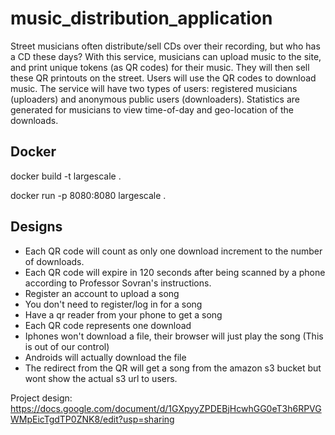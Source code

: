 # music_distribution_application
Street musicians often distribute/sell CDs over their recording, but who has a CD these days?
With this service, musicians can upload music to the site, and print unique tokens (as QR codes) for their music. 
They will then sell these QR printouts on the street. 
Users will use the QR codes to download music. The service will have two types of users: registered musicians (uploaders) and anonymous public users (downloaders). Statistics are generated for musicians to view time-of-day and geo-location of the downloads.

## Docker
docker build -t largescale .

docker run -p 8080:8080 largescale .

## Designs
- Each QR code will count as only one download increment to the number of downloads. 
- Each QR code will expire in 120 seconds after being scanned by a phone according to Professor Sovran's instructions.  
- Register an account to upload a song
- You don't need to register/log in for a song
- Have a qr reader from your phone to get a song
- Each QR code represents one download 
- Iphones won't download a file, their browser will just play the song (This is out of our control)
- Androids will actually download the file
- The redirect from the QR will get a song from the amazon s3 bucket but wont show the actual s3 url to users.


Project design: https://docs.google.com/document/d/1GXpyyZPDEBjHcwhGG0eT3h6RPVGWMpEicTgdTP0ZNK8/edit?usp=sharing

